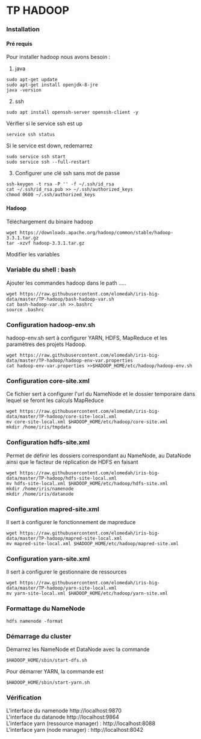# TP HADOOP

### Installation

#### Pré requis  
Pour installer hadoop nous avons besoin :   
1. java
```
sudo apt-get update
sudo apt-get install openjdk-8-jre
java -version 
```
2. ssh 
```
sudo apt install openssh-server openssh-client -y 
```
Vérifier si le service ssh est up
```
service ssh status
```

Si le service est down, redemarrez
```
sudo service ssh start
sudo service ssh --full-restart
```

3. Configurer une clé ssh sans mot de passe
```
ssh-keygen -t rsa -P '' -f ~/.ssh/id_rsa
cat ~/.ssh/id_rsa.pub >> ~/.ssh/authorized_keys
chmod 0600 ~/.ssh/authorized_keys
```

#### Hadoop

Téléchargement du binaire hadoop

```
wget https://downloads.apache.org/hadoop/common/stable/hadoop-3.3.1.tar.gz
tar -xzvf hadoop-3.3.1.tar.gz
```

Modifier les variables 

### Variable du shell : bash

Ajouter les commandes hadoop dans le path .....

```
wget https://raw.githubusercontent.com/elomedah/iris-big-data/master/TP-hadoop/bash-hadoop-var.sh
cat bash-hadoop-var.sh >>.bashrc
source .bashrc
```

### Configuration hadoop-env.sh

hadoop-env.sh sert à configurer YARN, HDFS, MapReduce et les paramètres des projets Hadoop.

```
wget https://raw.githubusercontent.com/elomedah/iris-big-data/master/TP-hadoop/hadoop-env-var.properties
cat hadoop-env-var.properties >>$HADOOP_HOME/etc/hadoop/hadoop-env.sh

```

### Configuration core-site.xml

Ce fichier sert à configurer l'url du NameNode et le dossier temporaire dans lequel se feront les calculs MapReduce

```
wget https://raw.githubusercontent.com/elomedah/iris-big-data/master/TP-hadoop/core-site-local.xml
mv core-site-local.xml $HADOOP_HOME/etc/hadoop/core-site.xml
mkdir /home/iris/tmpdata
```

### Configuration  hdfs-site.xml

Permet de définir les dossiers correspondant au NameNode, au DataNode ainsi que le facteur de réplication de HDFS en faisant

```
wget https://raw.githubusercontent.com/elomedah/iris-big-data/master/TP-hadoop/hdfs-site-local.xml
mv hdfs-site-local.xml $HADOOP_HOME/etc/hadoop/hdfs-site.xml
mkdir /home/iris/namenode
mkdir /home/iris/datanode
```

### Configuration  mapred-site.xml 
Il sert à configurer le fonctionnement de mapreduce

```
wget https://raw.githubusercontent.com/elomedah/iris-big-data/master/TP-hadoop/mapred-site-local.xml
mv mapred-site-local.xml $HADOOP_HOME/etc/hadoop/mapred-site.xml
```
### Configuration yarn-site.xml

Il sert à configurer le gestionnaire de ressources

```
wget https://raw.githubusercontent.com/elomedah/iris-big-data/master/TP-hadoop/yarn-site-local.xml
mv yarn-site-local.xml $HADOOP_HOME/etc/hadoop/yarn-site.xml
```

### Formattage du NameNode
```
hdfs namenode -format
```

### Démarrage du cluster
Démarrez les NameNode et DataNode avec la commande
```
$HADOOP_HOME/sbin/start-dfs.sh

```

Pour démarrer YARN, la commande est
```
$HADOOP_HOME/sbin/start-yarn.sh

```
### Vérification

L'interface du namenode http://localhost:9870    
L'interface du datanode  http://localhost:9864    
L'interface yarn (ressource manager) : http://localhost:8088   
L'interface yarn (node manager) : http://localhost:8042   
